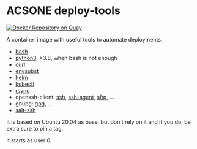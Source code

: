 # ACSONE deploy-tools

[![Docker Repository on Quay](https://quay.io/repository/acsone/deploy-tools/status "Docker Repository on Quay")](https://quay.io/repository/acsone/deploy-tools)

A container image with useful tools to automate deployments.

- [bash](https://linux.die.net/man/1/bash)
- [python3](https://www.python.org/doc/), >3.8, when bash is not enough
- [curl](https://linux.die.net/man/1/curl)
- [envsubst](https://linux.die.net/man/1/envsubst)
- [helm](https://helm.sh/)
- [kubectl](https://kubernetes.io/docs/reference/kubectl/overview/)
- [rsync](https://linux.die.net/man/1/rsync)
- openssh-client: [ssh](https://linux.die.net/man/1/ssh), [ssh-agent](https://linux.die.net/man/1/ssh-agent), [sftp](https://linux.die.net/man/1/sftp), ...
- gnupg: [gpg](https://linux.die.net/man/1/gpg), ...
- [salt-ssh](https://docs.saltproject.io/en/latest/topics/ssh/)

It is based on Ubuntu 20.04 as base, but don't rely on it and if you do, be
extra sure to pin a tag.

It starts as user 0.
